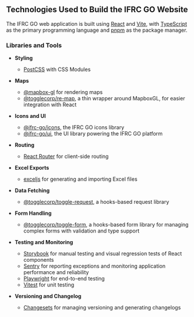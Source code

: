 ## Technologies Used to Build the IFRC GO Website

The IFRC GO web application is built using [React](https://react.dev/) and [Vite](https://vitejs.dev/), with [TypeScript](https://www.typescriptlang.org/) as the primary programming language and [pnpm](https://pnpm.io/) as the package manager.

### Libraries and Tools

* **Styling**
  * [PostCSS](https://postcss.org/) with CSS Modules

* **Maps**
  * [@mapbox-gl](https://www.npmjs.com/package/mapbox-gl) for rendering maps
  * [@togglecorp/re-map](https://www.npmjs.com/package/@togglecorp/re-map), a thin wrapper around MapboxGL, for easier integration with React

* **Icons and UI**
  * [@ifrc-go/icons](https://www.npmjs.com/package/@ifrc-go/icons), the IFRC GO icons library
  * [@ifrc-go/ui](https://www.npmjs.com/package/@ifrc-go/ui), the UI library powering the IFRC GO platform

* **Routing**
  * [React Router](https://www.npmjs.com/package/react-router-dom) for client-side routing

* **Excel Exports**
  * [exceljs](https://www.npmjs.com/package/exceljs) for generating and importing Excel files

* **Data Fetching**
  * [@togglecorp/toggle-request](https://www.npmjs.com/package/@togglecorp/toggle-request), a hooks-based request library

* **Form Handling**
  * [@togglecorp/toggle-form](https://www.npmjs.com/package/@togglecorp/toggle-form), a hooks-based form library for managing complex forms with validation and type support

* **Testing and Monitoring**
  * [Storybook](https://storybook.js.org/) for manual testing and visual regression tests of React components
  * [Sentry](https://sentry.io/welcome/) for reporting exceptions and monitoring application performance and reliability
  * [Playwright](https://playwright.dev/) for end-to-end testing
  * [Vitest](https://vitest.dev/) for unit testing

* **Versioning and Changelog**
  * [Changesets](https://github.com/changesets/changesets) for managing versioning and generating changelogs
